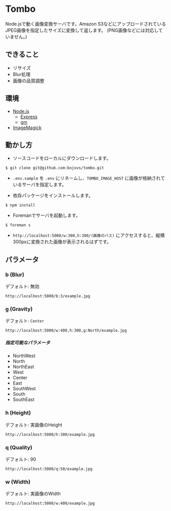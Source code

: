 # Tombo

Node.jsで動く画像変換サーバです。Amazon S3などにアップロードされているJPEG画像を指定したサイズに変換して返します。
(PNG画像などには対応していません。)


## できること

* リサイズ
* Blur処理
* 画像の品質調整


## 環境

* [Node.js](https://nodejs.org/)
  * [Express](http://expressjs.com/)
  * [gm](http://aheckmann.github.io/gm/)
* [ImageMagick](http://www.imagemagick.org/)


## 動かし方

* ソースコードをローカルにダウンロードします。

```
$ git clone git@github.com:bojovs/tombo.git
```

* `.env.sample` を `.env` にリネームし、`TOMBO_IMAGE_HOST` に画像が格納されているサーバを指定します。

* 依存パッケージをインストールします。

```
$ npm install
```

* Foremanでサーバを起動します。

```
$ foreman s
```

* `http://localhost:5000/w:300,h:300/(画像のパス)` にアクセスすると、縦横300pxに変換された画像が表示されるはずです。


## パラメータ

### b (Blur)

デフォルト: 無効

```
http://localhost:5000/b:3/example.jpg
```


### g (Gravity)

デフォルト: `Center`

```
http://localhost:5000/w:400,h:300,g:North/example.jpg
```

##### 指定可能なパラメータ

* NorthWest
* North
* NorthEast
* West
* Center
* East
* SouthWest
* South
* SouthEast


### h (Height)

デフォルト: 実画像のHeight

```
http://localhost:5000/h:300/example.jpg
```


### q (Quality)

デフォルト: 90

```
http://localhost:5000/q:50/example.jpg
```


### w (Width)

デフォルト: 実画像のWidth

```
http://localhost:5000/w:400/example.jpg
```
